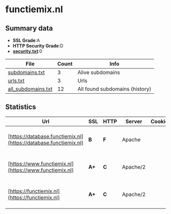 

# functiemix.nl
## Summary data


 - **SSL Grade**:A
 - **HTTP Security Grade**:D
 - **[security.txt](https://www.digitaleoverheid.nl/nieuws/standaard-security-txt-nu-verplicht-voor-overheid/)**:0


| File       | Count | Info |
|------------|-------|------|
|[subdomains.txt](/data/functiemix.nl/subdomains.txt)|3|Alive subdomains|
|[urls.txt](/data/functiemix.nl/urls.txt)|3|Urls|
|[all_subdomains.txt](/data/functiemix.nl/all_subdomains.txt)|12|All found subdomains (history)|


## Statistics


| Url | SSL | HTTP | Server | Cookie | HSTS | CORS | CTO | CSP | XFO | XXP | RP |FP| Tech |Title |
|--------|-------|-------|------|------|------|------|------|------|------|------|------|------|------|------|
|[https://database.functiemix.nl](https://database.functiemix.nl)| **B**| **F**|Apache| | | | | | | | :white_check_mark: | |Apache HTTP Server HSTS|Functiemix|
|[https://www.functiemix.nl](https://www.functiemix.nl)| **A+**| **C**|Apache/2| |:white_check_mark: | | | | | | :white_check_mark: | |Apache HTTP Server:2 HSTS||
|[https://functiemix.nl](https://functiemix.nl)| **A+**| **C**|Apache/2| |:white_check_mark: | | | | | | :white_check_mark: | |Apache HTTP Server:2 HSTS||

